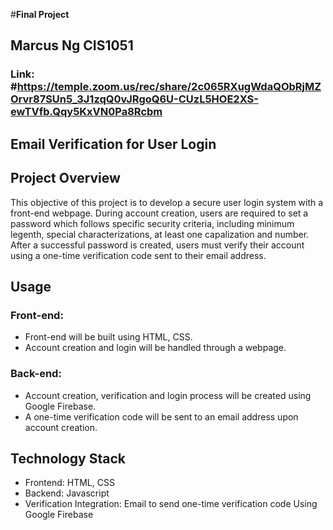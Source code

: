 #**Final Project**
## Marcus Ng CIS1051
### Link: #https://temple.zoom.us/rec/share/2c065RXugWdaQObRjMZOrvr87SUn5_3J1zqQ0vJRgoQ6U-CUzL5HOE2XS-ewTVfb.Qqy5KxVN0Pa8Rcbm 
## Email Verification for User Login

## Project Overview

This objective of this project is to develop a secure user login system with a front-end webpage. During account creation, users are required to set a password which follows specific security criteria, including minimum legenth, special characterizations, at least one capalization and number. After a successful password is created, users must verify their account using a one-time verification code sent to their email address.

## Usage

### Front-end:
* Front-end will be built using HTML, CSS.
* Account creation and login will be handled through a webpage.

### Back-end:
* Account creation, verification and login process will be created using Google Firebase.
* A one-time verification code will be sent to an email address upon account creation.

## Technology Stack
* Frontend: HTML, CSS
* Backend: Javascript
* Verification Integration: Email to send one-time verification code Using Google Firebase





